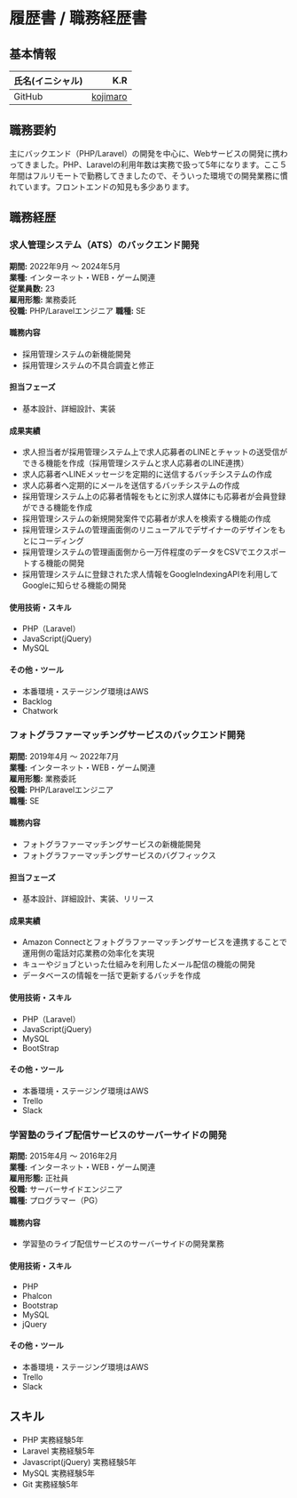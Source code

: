 # 履歴書 / 職務経歴書

## 基本情報
| 氏名(イニシャル) | K.R | 
|:-----------|------------:|
| GitHub       | [kojimaro](https://github.com/kojimaro])  | 

## 職務要約
主にバックエンド（PHP/Laravel）の開発を中心に、Webサービスの開発に携わってきました。PHP、Laravelの利用年数は実務で扱って5年になります。ここ５年間はフルリモートで勤務してきましたので、そういった環境での開発業務に慣れています。フロントエンドの知見も多少あります。

## 職務経歴

### 求人管理システム（ATS）のバックエンド開発
**期間:** 2022年9月 〜 2024年5月  
**業種:** インターネット・WEB・ゲーム関連  
**従業員数:** 23  
**雇用形態:** 業務委託  
**役職:** PHP/Laravelエンジニア
**職種:** SE

#### 職務内容
- 採用管理システムの新機能開発
- 採用管理システムの不具合調査と修正

#### 担当フェーズ
- 基本設計、詳細設計、実装

#### 成果実績
- 求人担当者が採用管理システム上で求人応募者のLINEとチャットの送受信ができる機能を作成（採用管理システムと求人応募者のLINE連携）
- 求人応募者へLINEメッセージを定期的に送信するバッチシステムの作成
- 求人応募者へ定期的にメールを送信するバッチシステムの作成
- 採用管理システム上の応募者情報をもとに別求人媒体にも応募者が会員登録ができる機能を作成
- 採用管理システムの新規開発案件で応募者が求人を検索する機能の作成
- 採用管理システムの管理画面側のリニューアルでデザイナーのデザインをもとにコーディング
- 採用管理システムの管理画面側から一万件程度のデータをCSVでエクスポートする機能の開発
- 採用管理システムに登録された求人情報をGoogleIndexingAPIを利用してGoogleに知らせる機能の開発

#### 使用技術・スキル
- PHP（Laravel）
- JavaScript(jQuery)
- MySQL

#### その他・ツール
- 本番環境・ステージング環境はAWS
- Backlog
- Chatwork

### フォトグラファーマッチングサービスのバックエンド開発
**期間:** 2019年4月 〜 2022年7月  
**業種:** インターネット・WEB・ゲーム関連  
**雇用形態:** 業務委託  
**役職:** PHP/Laravelエンジニア  
**職種:** SE

#### 職務内容
- フォトグラファーマッチングサービスの新機能開発
- フォトグラファーマッチングサービスのバグフィックス

#### 担当フェーズ
- 基本設計、詳細設計、実装、リリース

#### 成果実績
- Amazon Connectとフォトグラファーマッチングサービスを連携することで運用側の電話対応業務の効率化を実現
- キューやジョブといった仕組みを利用したメール配信の機能の開発
- データベースの情報を一括で更新するバッチを作成

#### 使用技術・スキル
- PHP（Laravel）
- JavaScript(jQuery)
- MySQL
- BootStrap

#### その他・ツール
- 本番環境・ステージング環境はAWS
- Trello
- Slack

### 学習塾のライブ配信サービスのサーバーサイドの開発
**期間:** 2015年4月 〜 2016年2月  
**業種:** インターネット・WEB・ゲーム関連  
**雇用形態:** 正社員  
**役職:** サーバーサイドエンジニア  
**職種:** プログラマー（PG）

#### 職務内容
- 学習塾のライブ配信サービスのサーバーサイドの開発業務

#### 使用技術・スキル
- PHP
- Phalcon
- Bootstrap
- MySQL
- jQuery

#### その他・ツール
- 本番環境・ステージング環境はAWS
- Trello
- Slack

## スキル
- PHP 実務経験5年
- Laravel 実務経験5年
- Javascript(jQuery) 実務経験5年
- MySQL 実務経験5年
- Git 実務経験5年


